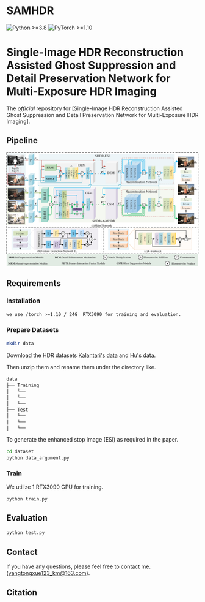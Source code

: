 # SAMHDR
![Python >=3.8](https://img.shields.io/badge/Python->=3.8-yellow.svg)
![PyTorch >=1.10](https://img.shields.io/badge/PyTorch->=1.10-blue.svg)

# Single-Image HDR Reconstruction Assisted Ghost Suppression and Detail Preservation Network for Multi-Exposure HDR Imaging

The *official* repository for  [Single-Image HDR Reconstruction Assisted Ghost Suppression and Detail Preservation Network for Multi-Exposure HDR Imaging].

## Pipeline

![framework](./fig/framework.jpg)

## Requirements

### Installation

```bash
we use /torch >=1.10 / 24G  RTX3090 for training and evaluation.

```

### Prepare Datasets

```bash
mkdir data
```

Download the HDR datasets [Kalantari's data](https://cseweb.ucsd.edu/~viscomp/projects/SIG17HDR/) and [Hu's data](https://github.com/nadir-zeeshan/sensor-realistic-synthetic-data).

Then unzip them and rename them under the directory like.

```
data
├── Training
│   └── 
│   └── 
│   └── 
├── Test
│   └── 
│   └── 
│   └── 
```
To generate the enhanced stop image (ESI) as required in the paper.

```bash
cd dataset
python data_argument.py
```

### Train
We utilize 1 RTX3090 GPU for training.

```bash
python train.py
```

## Evaluation

```bash
python test.py
```

## Contact

If you have any questions, please feel free to contact me.(yangtongxue123_km@163.com).


## Citation

